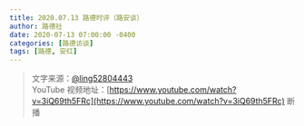 ```yaml
---
title: 2020.07.13 路德时评（路安谈）
author: 路德社
date: 2020-07-13 07:00:00 -0400
categories: [路德访谈]
tags: [路德, 安红]
---
```


> 文字来源：[@ling52804443](https://twitter.com/ling52804443)  
> YouTube 视频地址：[https://www.youtube.com/watch?v=3iQ69th5FRc](https://www.youtube.com/watch?v=3iQ69th5FRc)
断播
